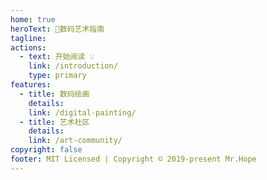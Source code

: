 ```yaml
---
home: true
heroText: 🎨数码艺术指南
tagline:
actions:
  - text: 开始阅读 💡
    link: /introduction/
    type: primary
features:
  - title: 数码绘画
    details:
    link: /digital-painting/
  - title: 艺术社区
    details:
    link: /art-community/
copyright: false
footer: MIT Licensed | Copyright © 2019-present Mr.Hope
---
```

